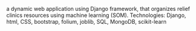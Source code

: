 a dynamic web application using Django 
framework, that organizes relief clinics resources using machine 
learning (SOM).
Technologies: Django, html, CSS, bootstrap, folium, joblib, SQL, 
MongoDB, scikit-learn
